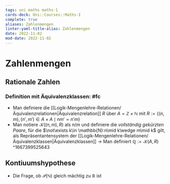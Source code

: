```yaml
---
tags: uni maths maths-1
cards-deck: Uni::Courses::Maths-I
complete: true
aliases: Zahlenmengen
linter-yaml-title-alias: Zahlenmengen
date: 2022-11-02
mod-date: 2022-11-02
---
```


# Zahlenmengen

## Rationale Zahlen

### Definition mit Äquivalenzklassen: #fc
- Man definiere die [[Logik-Mengenlehre-Relationen/Äquivalenzrelationen|Äquivalenzrelation]] $R$ über $A=\mathbb{Z\times N}$ mit $R:=\{(n,m),(n',m')\in A\times A\mid nm'=n'm\}$
- Man notiere $\mathcal{K}((n,m),R)$ als $n/m$ und definiere die *vollständig gekürzten Paare*, für die $\not\exists k\in \mathbb{N}:n\mid k\wedge m\mid k$ gilt, als Repräsentantensystem der [[Logik-Mengenlehre-Relationen/Äquivalenzklassen|Äquivalenzklassen]]
-> Man definiert $\mathbb{Q}:=\mathcal{K}(A,R)$
^1667399525643

## Kontiuumshypothese
- Die Frage, ob $\mathcal{P}(\mathbb{N})$ gleich mächtig zu $\mathbb{R}$ ist